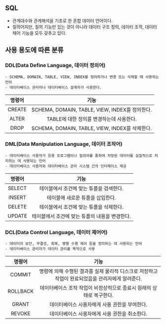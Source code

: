 ## SQL
- 관계대수와 관계해석을 기초로 한 혼합 데이터 언어이다.
- 질의어지만, 질의 기능만 있는 것이 아니라 데이터 구조 정의, 데이터 조작, 데이터 제어 기능을 모두 갖추고 있다.

## 사용 용도에 따른 분류
### DDL(Data Define Language, 데이터 정의어)
~~~
- SCHEMA, DOMAIN, TABLE, VIEW, INDEX를 정의하거나 변경 또는 삭제할 때 사용하는 언어
- 데이터베이스 관리자나 데이터베이스 설계자가 사용한다.
~~~
|명령어|기능|
|:--:|:--:|
|CREATE|SCHEMA, DOMAIN, TABLE, VIEW, INDEX를 정의한다.|
|ALTER|TABLE에 대한 정의를 변경하는데 사용한다.|
|DROP|SCHEMA, DOMAIN, TABLE, VIEW, INDEX를 삭제한다.|
### DML(Data Manipulation Language, 데이터 조작어)
~~~
- 데이터베이스 사용자가 응용 프로그램이나 질의어를 통하여 저장된 데이터를 실질적으로 처리하는 데 사용되는 언어
- 데이터베이스 사용자와 데이터베이스 관리 시스템 간의 인터페이스 제공
~~~
|명령어|기능|
|:--:|:--:|
|SELECT|테이블에서 조건에 맞는 튜플을 검색한다.|
|INSERT|테이블에 새로운 튜플을 삽입한다.|
|DELETE|테이블에서 조건에 맞는 튜플을 삭제한다.|
|UPDATE|테이블에서 조건에 맞는 튜플의 내용을 변경한다.|
### DCL(Data Control Language, 데이터 제어어)
~~~
- 데이터의 보안, 무결성, 회복, 병행 수행 제어 등을 정의하는 데 사용되는 언어
- 데이터베이스 관리자가 데이터 관리를 목적으로 사용
~~~
|명령어|기능|
|:--:|:--:|
|COMMIT|명령에 의해 수행된 결과를 실제 물리적 디스크로 저장하고 작업이 완료되었음을 관리자에게 알려준다.|
|ROLLBACK|데이터베이스 조작 작업이 비정상적으로 종료시 원래의 상태로 복구한다.|
|GRANT|데이터베이스 사용자에게 사용 권한을 부여한다.|
|REVOKE|데이터베이스 사용자에게 사용 권한을 취소한다.|
